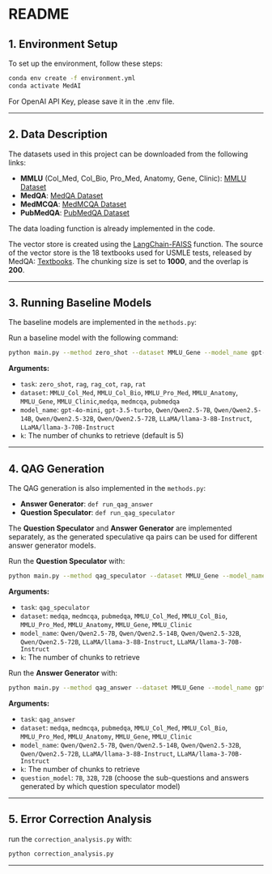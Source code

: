 # README

## 1. Environment Setup

To set up the environment, follow these steps:

```bash
conda env create -f environment.yml
conda activate MedAI
```

For OpenAI API Key, please save it in the .env file.

---

## 2. Data Description

The datasets used in this project can be downloaded from the following links:

- **MMLU** (Col_Med, Col_Bio, Pro_Med, Anatomy, Gene, Clinic): [MMLU Dataset](https://huggingface.co/datasets/cais/mmlu)
- **MedQA**: [MedQA Dataset](https://huggingface.co/datasets/GBaker/MedQA-USMLE-4-options)
- **MedMCQA**: [MedMCQA Dataset](https://huggingface.co/datasets/openlifescienceai/medmcqa)
- **PubMedQA**: [PubMedQA Dataset](https://huggingface.co/datasets/qiaojin/PubMedQA)

The data loading function is already implemented in the code.

The vector store is created using the [LangChain-FAISS](https://python.langchain.com/docs/integrations/vectorstores/faiss/) function. The source of the vector store is the 18 textbooks used for USMLE tests, released by MedQA: [Textbooks](https://github.com/jind11/MedQA). The chunking size is set to **1000**, and the overlap is **200**.

---

## 3. Running Baseline Models

The baseline models are implemented in the `methods.py`:

Run a baseline model with the following command:

```bash
python main.py --method zero_shot --dataset MMLU_Gene --model_name gpt-4o-mini --k=0
```

**Arguments:**
- `task`: `zero_shot`, `rag`, `rag_cot`, `rap`, `rat`
- `dataset`: `MMLU_Col_Med`, `MMLU_Col_Bio`, `MMLU_Pro_Med`, `MMLU_Anatomy`, `MMLU_Gene`, `MMLU_Clinic`,`medqa`, `medmcqa`, `pubmedqa`
- `model_name`: `gpt-4o-mini`, `gpt-3.5-turbo`, `Qwen/Qwen2.5-7B`, `Qwen/Qwen2.5-14B`, `Qwen/Qwen2.5-32B`, `Qwen/Qwen2.5-72B`, `LLaMA/llama-3-8B-Instruct`, `LLaMA/llama-3-70B-Instruct`
- `k`: The number of chunks to retrieve (default is 5)

---

## 4. QAG Generation

The QAG generation is also implemented in the `methods.py`:
- **Answer Generator**: `def run_qag_answer`
- **Question Speculator**: `def run_qag_speculator`

The **Question Speculator** and **Answer Generator** are implemented separately, as the generated speculative qa pairs can be used for different answer generator models.

Run the **Question Speculator** with:

```bash
python main.py --method qag_speculator --dataset MMLU_Gene --model_name gpt-4o-mini --k=5
```

**Arguments:**
- `task`: `qag_speculator`
- `dataset`: `medqa`, `medmcqa`, `pubmedqa`, `MMLU_Col_Med`, `MMLU_Col_Bio`, `MMLU_Pro_Med`, `MMLU_Anatomy`, `MMLU_Gene`, `MMLU_Clinic`
- `model_name`: `Qwen/Qwen2.5-7B`, `Qwen/Qwen2.5-14B`, `Qwen/Qwen2.5-32B`, `Qwen/Qwen2.5-72B`, `LLaMA/llama-3-8B-Instruct`, `LLaMA/llama-3-70B-Instruct`
- `k`: The number of chunks to retrieve

Run the **Answer Generator** with:

```bash
python main.py --method qag_answer --dataset MMLU_Gene --model_name gpt-4o-mini --k=5 --question_model 7B
```

**Arguments:**
- `task`: `qag_answer`
- `dataset`: `medqa`, `medmcqa`, `pubmedqa`, `MMLU_Col_Med`, `MMLU_Col_Bio`, `MMLU_Pro_Med`, `MMLU_Anatomy`, `MMLU_Gene`, `MMLU_Clinic`
- `model_name`: `Qwen/Qwen2.5-7B`, `Qwen/Qwen2.5-14B`, `Qwen/Qwen2.5-32B`, `Qwen/Qwen2.5-72B`, `LLaMA/llama-3-8B-Instruct`, `LLaMA/llama-3-70B-Instruct`
- `k`: The number of chunks to retrieve
- `question_model`: `7B`, `32B`, `72B` (choose the sub-questions and answers generated by which question speculator model)

---

## 5. Error Correction Analysis

run the `correction_analysis.py` with:

```bash
python correction_analysis.py
```

---
